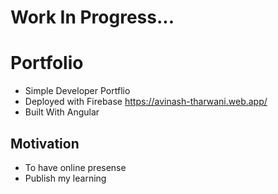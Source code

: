 # Work In Progress...

# Portfolio

- Simple Developer Portflio
- Deployed with Firebase https://avinash-tharwani.web.app/
- Built With Angular

## Motivation

- To have online presense
- Publish my learning
